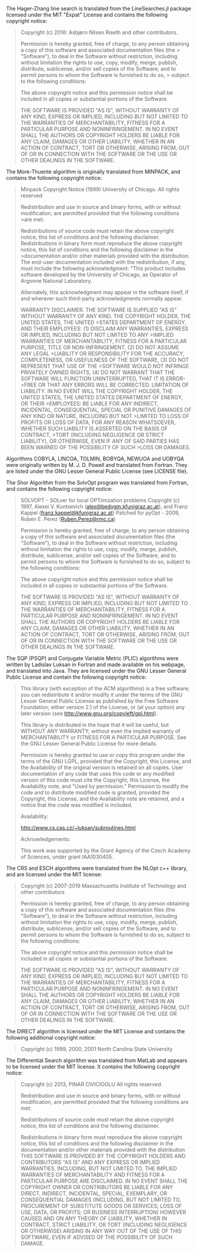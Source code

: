  The Hager-Zhang line search is translated from the LineSearches.jl package licensed under the MIT "Expat" License and contains the following copyright notice:
 
> Copyright (c) 2016: Asbjørn Nilsen Riseth and other contributors.
>
> Permission is hereby granted, free of charge, to any person obtaining a copy of this software and associated documentation files (the > "Software"), to deal in the Software without restriction, including without limitation the rights to use, copy, modify, merge, 
> publish, distribute, sublicense, and/or sell copies of the Software, and to permit persons to whom the Software is furnished to do so, > subject to the following conditions:
>
> The above copyright notice and this permission notice shall be included in all copies or substantial portions of the Software.
>
> THE SOFTWARE IS PROVIDED "AS IS", WITHOUT WARRANTY OF ANY KIND, EXPRESS OR IMPLIED, INCLUDING BUT NOT LIMITED TO THE WARRANTIES OF 
> MERCHANTABILITY, FITNESS FOR A PARTICULAR PURPOSE AND NONINFRINGEMENT. IN NO EVENT SHALL THE AUTHORS OR COPYRIGHT HOLDERS BE LIABLE 
> FOR ANY CLAIM, DAMAGES OR OTHER LIABILITY, WHETHER IN AN ACTION OF CONTRACT, TORT OR OTHERWISE, ARISING FROM, OUT OF OR IN CONNECTION 
> WITH THE SOFTWARE OR THE USE OR OTHER DEALINGS IN THE SOFTWARE.
                  
The More-Thuente algorithm is originally translated from MINPACK, and contains the following copyright notice:

> Minpack Copyright Notice (1999) University of Chicago. All rights reserved
>
>Redistribution and use in source and binary forms, with or without modification, are permitted provided that the following conditions >are met:
>
>Redistributions of source code must retain the above copyright notice, this list of conditions and the following disclaimer.
>Redistributions in binary form must reproduce the above copyright notice, this list of conditions and the following disclaimer in the >documentation and/or other materials provided with the distribution.
>The end-user documentation included with the redistribution, if any, must include the following acknowledgment:
>"This product includes software developed by the University of Chicago, as Operator of Argonne National Laboratory.
>
>Alternately, this acknowledgment may appear in the software itself, if and wherever such third-party acknowledgments normally appear.
>
>WARRANTY DISCLAIMER. THE SOFTWARE IS SUPPLIED "AS IS" WITHOUT WARRANTY OF ANY KIND. THE COPYRIGHT HOLDER, THE UNITED STATES, THE UNITED >STATES DEPARTMENT OF ENERGY, AND THEIR EMPLOYEES: (1) DISCLAIM ANY WARRANTIES, EXPRESS OR IMPLIED, INCLUDING BUT NOT LIMITED TO ANY >IMPLIED WARRANTIES OF MERCHANTABILITY, FITNESS FOR A PARTICULAR PURPOSE, TITLE OR NON-INFRINGEMENT, (2) DO NOT ASSUME ANY LEGAL >LIABILITY OR RESPONSIBILITY FOR THE ACCURACY, COMPLETENESS, OR USEFULNESS OF THE SOFTWARE, (3) DO NOT REPRESENT THAT USE OF THE >SOFTWARE WOULD NOT INFRINGE PRIVATELY OWNED RIGHTS, (4) DO NOT WARRANT THAT THE SOFTWARE WILL FUNCTION UNINTERRUPTED, THAT IT IS ERROR->FREE OR THAT ANY ERRORS WILL BE CORRECTED.
>LIMITATION OF LIABILITY. IN NO EVENT WILL THE COPYRIGHT HOLDER, THE UNITED STATES, THE UNITED STATES DEPARTMENT OF ENERGY, OR THEIR >EMPLOYEES: BE LIABLE FOR ANY INDIRECT, INCIDENTAL, CONSEQUENTIAL, SPECIAL OR PUNITIVE DAMAGES OF ANY KIND OR NATURE, INCLUDING BUT NOT >LIMITED TO LOSS OF PROFITS OR LOSS OF DATA, FOR ANY REASON WHATSOEVER, WHETHER SUCH LIABILITY IS ASSERTED ON THE BASIS OF CONTRACT, >TORT (INCLUDING NEGLIGENCE OR STRICT LIABILITY), OR OTHERWISE, EVEN IF ANY OF SAID PARTIES HAS BEEN WARNED OF THE POSSIBILITY OF SUCH >LOSS OR DAMAGES.

Algorithms COBYLA, LINCOA, TOLMIN, BOBYQA, NEWUOA and UOBYQA were originally written by M. J. D. Powell and translated from Fortran. They are listed under the GNU Lesser General Public License (see LICENSE file).

The Shor Algorithm from the SolvOpt program was translated from Fortran, and contains the following copyright notice:

>SOLVOPT - SOLver for local OPTimization problems Copyright (c) 1997, Alexei
> V. Kuntsevich (alex@bedvgm.kfunigraz.ac.at), and Franz Kappel
> (franz.kappel@kfunigraz.ac.at) Patched for pyOpt - 2009, Ruben E. Perez
> (Ruben.Perez@rmc.ca)
>
> Permission is hereby granted, free of charge, to any person obtaining a copy
> of this software and associated documentation files (the "Software"), to deal
> in the Software without restriction, including without limitation the rights
> to use, copy, modify, merge, publish, distribute, sublicense, and/or sell
> copies of the Software, and to permit persons to whom the Software is
> furnished to do so, subject to the following conditions:
>
> The above copyright notice and this permission notice shall be included in
> all copies or substantial portions of the Software.
>
> THE SOFTWARE IS PROVIDED "AS IS", WITHOUT WARRANTY OF ANY KIND, EXPRESS OR
> IMPLIED, INCLUDING BUT NOT LIMITED TO THE WARRANTIES OF MERCHANTABILITY,
> FITNESS FOR A PARTICULAR PURPOSE AND NONINFRINGEMENT. IN NO EVENT SHALL THE
> AUTHORS OR COPYRIGHT HOLDERS BE LIABLE FOR ANY CLAIM, DAMAGES OR OTHER
> LIABILITY, WHETHER IN AN ACTION OF CONTRACT, TORT OR OTHERWISE, ARISING FROM,
> OUT OF OR IN CONNECTION WITH THE SOFTWARE OR THE USE OR OTHER DEALINGS IN THE
> SOFTWARE.

The SQP (PSQP) and Conjugate Variable Metric (PLIC) algorithms were written by Ladislav Luksan in Fortran and made available on his webpage, and translated into Java. They are licensed under the GNU Lesser General Public License and contain the following copyright notice:

>This library (with exception of the ACM algorithms) is a free software;
>you can redistribute it and/or modify it under the terms of the GNU 
>Lesser General Public License as published by the Free Software 
>Foundation; either version 2.1 of the License, or (at your option) 
>any later version (see http://www.gnu.org/copyleft/gpl.html).
>
>This library is distributed in the hope that it will be useful,
>but WITHOUT ANY WARRANTY; without even the implied warranty of
>MERCHANTABILITY or FITNESS FOR A PARTICULAR PURPOSE. See the GNU
>Lesser General Public License for more details.
>
>Permission is hereby granted to use or copy this program under the
>terms of the GNU LGPL, provided that the Copyright, this License,
>and the Availability of the original version is retained on all copies.
>User documentation of any code that uses this code or any modified
>version of this code must cite the Copyright, this License, the
>Availability note, and "Used by permission." Permission to modify
>the code and to distribute modified code is granted, provided the
>Copyright, this License, and the Availability note are retained,
>and a notice that the code was modified is included.
>
>Availability:
>
>http://www.cs.cas.cz/~luksan/subroutines.html
>
>Acknowledgements:
>
>This work was supported by the Grant Agency of the Czech Academy of 
>Sciences, under grant IAA1030405.

The CRS and ESCH algorithms were translated from the NLOpt c++ library, and are licensed under the MIT license:

>Copyright (c) 2007-2019 Massachusetts Institute of Technology
>                         and other contributors
>
> Permission is hereby granted, free of charge, to any person obtaining
> a copy of this software and associated documentation files (the
> "Software"), to deal in the Software without restriction, including
> without limitation the rights to use, copy, modify, merge, publish,
> distribute, sublicense, and/or sell copies of the Software, and to
> permit persons to whom the Software is furnished to do so, subject to
> the following conditions:
> 
> The above copyright notice and this permission notice shall be
> included in all copies or substantial portions of the Software.
> 
> THE SOFTWARE IS PROVIDED "AS IS", WITHOUT WARRANTY OF ANY KIND,
> EXPRESS OR IMPLIED, INCLUDING BUT NOT LIMITED TO THE WARRANTIES OF
> MERCHANTABILITY, FITNESS FOR A PARTICULAR PURPOSE AND
> NONINFRINGEMENT. IN NO EVENT SHALL THE AUTHORS OR COPYRIGHT HOLDERS BE
> LIABLE FOR ANY CLAIM, DAMAGES OR OTHER LIABILITY, WHETHER IN AN ACTION
> OF CONTRACT, TORT OR OTHERWISE, ARISING FROM, OUT OF OR IN CONNECTION
> WITH THE SOFTWARE OR THE USE OR OTHER DEALINGS IN THE SOFTWARE.

The DIRECT algorithm is licensed under the MIT License and contains the following additional copyright notice:

> Copyright (c) 1999, 2000, 2001 North Carolina State University

The Differential Search algorithm was translated from MatLab and appears to be licensed under the MIT license. It contains the following copyright notice:

>Copyright (c) 2013, PINAR CIVICIOGLU
>All rights reserved.
>
>Redistribution and use in source and binary forms, with or without
>modification, are permitted provided that the following conditions are met:
>
>Redistributions of source code must retain the above copyright notice, this
>list of conditions and the following disclaimer.
>
>Redistributions in binary form must reproduce the above copyright notice,
>this list of conditions and the following disclaimer in the documentation
>and/or other materials provided with the distribution
>THIS SOFTWARE IS PROVIDED BY THE COPYRIGHT HOLDERS AND CONTRIBUTORS "AS IS"
>AND ANY EXPRESS OR IMPLIED WARRANTIES, INCLUDING, BUT NOT LIMITED TO, THE
>IMPLIED WARRANTIES OF MERCHANTABILITY AND FITNESS FOR A PARTICULAR PURPOSE ARE
>DISCLAIMED. IN NO EVENT SHALL THE COPYRIGHT OWNER OR CONTRIBUTORS BE LIABLE
>FOR ANY DIRECT, INDIRECT, INCIDENTAL, SPECIAL, EXEMPLARY, OR CONSEQUENTIAL
>DAMAGES (INCLUDING, BUT NOT LIMITED TO, PROCUREMENT OF SUBSTITUTE GOODS OR
>SERVICES; LOSS OF USE, DATA, OR PROFITS; OR BUSINESS INTERRUPTION) HOWEVER
>CAUSED AND ON ANY THEORY OF LIABILITY, WHETHER IN CONTRACT, STRICT LIABILITY,
>OR TORT (INCLUDING NEGLIGENCE OR OTHERWISE) ARISING IN ANY WAY OUT OF THE USE
>OF THIS SOFTWARE, EVEN IF ADVISED OF THE POSSIBILITY OF SUCH DAMAGE.
